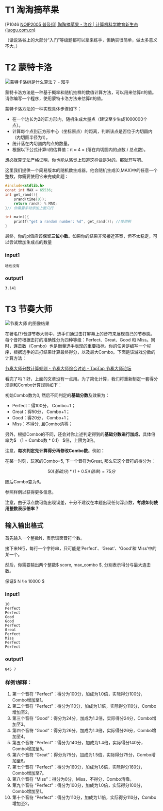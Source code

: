 # T1 淘淘摘苹果

[P1046 [NOIP2005 普及组\] 陶陶摘苹果 - 洛谷 | 计算机科学教育新生态 (luogu.com.cn)](https://www.luogu.com.cn/problem/P1046)

（话说洛谷上的大部分“入门”等级题都可以拿来练手，但确实很简单，做太多意义不大。）

# **T2 蒙特卡洛**

![蒙特卡洛树是什么算法？ - 知乎](https://img-blog.csdnimg.cn/20190710172344511.png?x-oss-process=image/watermark,type_ZmFuZ3poZW5naGVpdGk,shadow_10,text_aHR0cHM6Ly95aXNodWloYW5jaGVuZy5ibG9nLmNzZG4ubmV0,size_16,color_FFFFFF,t_70)

蒙特卡洛方法是一种基于概率和随机抽样的数值计算方法，可以用来估算π的值。请你编写一个程序，使用蒙特卡洛方法来估算π的值。

蒙特卡洛方法的一种实现具体步骤如下：

- 在一个边长为2的正方形内，随机生成大量点（建议至少生成1000000个点）。
- 计算每个点到正方形中心（坐标原点）的距离，判断该点是否位于内切圆内（内切圆半径为1）。
- 统计落在内切圆内的点的数量。
- 根据以下公式计算π的估算值：π ≈ 4 × (落在内切圆内的点数 / 总点数)。

想必就算无法严格证明，你也能从感觉上知道这样做是对的。那就开写吧。

这里我们提供一个简易版本的随机数生成器，他会随机生成[0,MAX)中的任意一个整数，你需要使用它来完成此题：

```c
#include<stdlib.h>
const int MAX = 65536;
int get_rand(){
    srand(time(0));
    return rand() % MAX;
}// 你需要手动添加上面几行

int main(){
	printf("get a random number: %d", get_rand()); //使用例
}
```

最终，你的pi值应该保留**三位小数**。如果你的结果非常接近答案，但不太稳定，可以尝试增加生成点的数量

### input1

```
啥也没有
```



### output1

```output1
3.141
```

# T3 节奏大师

![节奏大师 的图像结果](https://tse1-mm.cn.bing.net/th/id/OIP-C.4GYgQ5hAvFKQnhdfetIOggHaEK?w=297&h=180&c=7&r=0&o=5&dpr=1.3&pid=1.7)

在著名(?)音游节奏大师中，选手们通过击打屏幕上的音符来展现自己的节奏感。每个音符根据击打的准确性分为四种等级：Perfect、Great、Good 和 Miss。同时，连击数（Combo）也是衡量选手表现的重要指标。你的任务是编写一个程序，根据选手的击打结果计算最终得分，以及最大Combo。下面是该游戏分数的计算方法：

[节奏大师分数计算规则 - 节奏大师综合讨论 - TapTap 节奏大师论坛](https://www.taptap.cn/moment/472409400821154155)







看完了吗？好，上面的文章没有一点用。为了简化计算，我们将重新制定一套得分规则和Combo计算规则如下：

初始Combo数为0, 然后不同判定的**基础分数**及效果为：

- Perfect：得100分， Combo+1；
- Great：得50分， Combo+1；
- Good：得20分， Combo+1；
- Miss：不得分,  且Combo清零；

另外，根据Combo的不同，还会对你上述判定得到的**基础分数进行加成**，具体倍率为$ （1 + Combo数 * 0.1） $倍，上限为3倍。

注意，**每次判定先计算得分再修改Combo数**。例如：

在某一时刻，玩家的Combo=5, 下一个音符为Great, 那么它这个音符的得分为：

$$ 50(基础分) * (1 + 0.5)(倍率) = 75分$$

随后Combo变为6。

参照样例以获得更多信息。

注意，由于浮点数可能出现误差，十分不建议在本题出现任何浮点数，**考虑如何使用整数表示倍率？**



## 输入输出格式

首先输入一个整数N，表示谱面音符个数。

接下来N行，每行一个字符串，只可能是’Perfect’、‘Great’、'Good’和’Miss’中的某一个。

然后，你需要输出两个整数$ score, max\_combo $, 分别表示得分与最大连击数。

保证$ N \le 10000 $



### input1

```
10
Perfect
Perfect
Good
Good
Perfect
Great
Perfect
Miss
Perfect
Perfect
```



### output1

```output1
845 7
```

### 样例1解释：

1. 第一个音符 “Perfect”：得分为100分，加成为1.0倍，实际得分100分，Combo增加至1。
2. 第二个音符 “Perfect”：得分为110分，加成为1.1倍，实际得分110分，Combo增加至2。
3. 第三个音符 “Good”：得分为24分，加成为1.2倍，实际得分24分，Combo增加至3。
4. 第四个音符 “Good”：得分为26分，加成为1.3倍，实际得分26分，Combo增加至4。
5. 第五个音符 “Perfect”：得分为140分，加成为1.4倍，实际得分140分，Combo增加至5。
6. 第六个音符 “Great”：得分为75分，加成为1.5倍，实际得分75分，Combo增加至6。
7. 第七个音符 “Perfect”：得分为160分，加成为1.6倍，实际得分160分，Combo增加至7。
8. 第八个音符 “Miss”：得分为0分，Miss，不得分，Combo清零。
9. 第九个音符 “Perfect”：得分为100分，加成为1.0倍，实际得分100分，Combo增加至1。
10. 第十个音符 “Perfect”：得分为110分，加成为1.1倍，实际得分110分，Combo增加至2。